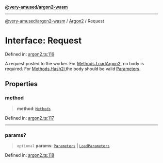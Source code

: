 [**@very-amused/argon2-wasm**](../../../README.md)

***

[@very-amused/argon2-wasm](../../../globals.md) / [Argon2](../README.md) / Request

# Interface: Request

Defined in: [argon2.ts:116](https://github.com/very-amused/argon2-wasm/blob/47b257a3b6005a78b5ab5522815ee0b1322dd8a6/src/argon2.ts#L116)

A request posted to the worker.
For [Methods.LoadArgon2](../enumerations/Methods.md#loadargon2), no body is required.
For [Methods.Hash2i](../enumerations/Methods.md#hash2i),the body should be valid [Parameters](Parameters.md).

## Properties

### method

> **method**: [`Methods`](../enumerations/Methods.md)

Defined in: [argon2.ts:117](https://github.com/very-amused/argon2-wasm/blob/47b257a3b6005a78b5ab5522815ee0b1322dd8a6/src/argon2.ts#L117)

***

### params?

> `optional` **params**: [`Parameters`](Parameters.md) \| [`LoadParameters`](LoadParameters.md)

Defined in: [argon2.ts:118](https://github.com/very-amused/argon2-wasm/blob/47b257a3b6005a78b5ab5522815ee0b1322dd8a6/src/argon2.ts#L118)
